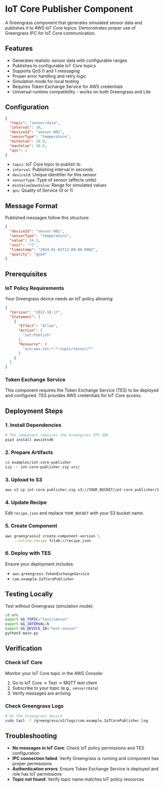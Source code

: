 # IoT Core Publisher Component

A Greengrass component that generates simulated sensor data and publishes it to AWS IoT Core topics. Demonstrates proper use of Greengrass IPC for IoT Core communication.

## Features

- Generates realistic sensor data with configurable ranges
- Publishes to configurable IoT Core topics
- Supports QoS 0 and 1 messaging
- Proper error handling and retry logic
- Simulation mode for local testing
- Requires Token Exchange Service for AWS credentials
- Universal runtime compatibility - works on both Greengrass and Lite

## Configuration

```json
{
  "topic": "sensor/data",
  "interval": 30,
  "deviceId": "sensor-001", 
  "sensorType": "temperature",
  "minValue": 20.0,
  "maxValue": 30.0,
  "qos": 1
}
```

- `topic`: IoT Core topic to publish to
- `interval`: Publishing interval in seconds
- `deviceId`: Unique identifier for this sensor
- `sensorType`: Type of sensor (affects units)
- `minValue`/`maxValue`: Range for simulated values
- `qos`: Quality of Service (0 or 1)

## Message Format

Published messages follow this structure:

```json
{
  "deviceId": "sensor-001",
  "sensorType": "temperature", 
  "value": 24.5,
  "unit": "°C",
  "timestamp": "2024-01-01T12:00:00.000Z",
  "quality": "good"
}
```

## Prerequisites

### IoT Policy Requirements

Your Greengrass device needs an IoT policy allowing:

```json
{
  "Version": "2012-10-17",
  "Statement": [
    {
      "Effect": "Allow",
      "Action": [
        "iot:Publish"
      ],
      "Resource": [
        "arn:aws:iot:*:*:topic/sensor/*"
      ]
    }
  ]
}
```

### Token Exchange Service

This component requires the Token Exchange Service (TES) to be deployed and configured. TES provides AWS credentials for IoT Core access.

## Deployment Steps

### 1. Install Dependencies
```bash
# The component requires the Greengrass IPC SDK
pip3 install awsiotsdk
```

### 2. Prepare Artifacts
```bash
cd examples/iot-core-publisher
zip -r iot-core-publisher.zip src/
```

### 3. Upload to S3
```bash
aws s3 cp iot-core-publisher.zip s3://YOUR_BUCKET/iot-core-publisher/1.0.0/
```

### 4. Update Recipe
Edit `recipe.json` and replace `YOUR_BUCKET` with your S3 bucket name.

### 5. Create Component
```bash
aws greengrassv2 create-component-version \
    --inline-recipe fileb://recipe.json
```

### 6. Deploy with TES
Ensure your deployment includes:
- `aws.greengrass.TokenExchangeService`
- `com.example.IoTCorePublisher`

## Testing Locally

Test without Greengrass (simulation mode):

```bash
cd src
export GG_TOPIC="test/sensor"
export GG_INTERVAL=5
export GG_DEVICE_ID="test-sensor"
python3 main.py
```

## Verification

### Check IoT Core
Monitor your IoT Core topic in the AWS Console:
1. Go to IoT Core → Test → MQTT test client
2. Subscribe to your topic (e.g., `sensor/data`)
3. Verify messages are arriving

### Check Greengrass Logs
```bash
# On the Greengrass device
sudo tail -f /greengrass/v2/logs/com.example.IoTCorePublisher.log
```

## Troubleshooting

- **No messages in IoT Core**: Check IoT policy permissions and TES configuration
- **IPC connection failed**: Verify Greengrass is running and component has proper permissions
- **Authentication errors**: Ensure Token Exchange Service is deployed and role has IoT permissions
- **Topic not found**: Verify topic name matches IoT policy resources
